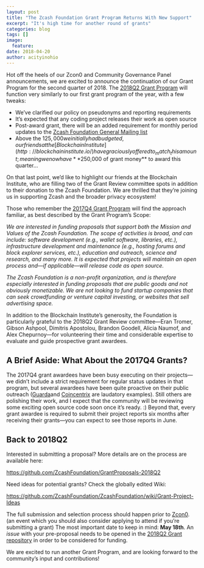 ```yaml
---
layout: post
title: "The Zcash Foundation Grant Program Returns With New Support"
excerpt: "It's high time for another round of grants"
categories: blog
tags: []
image:
  feature: 
date: 2018-04-20
author: acityinohio
---
```


Hot off the heels of our Zcon0 and Community Governance Panel announcements, we are excited to announce the continuation of our Grant Program for the second quarter of 2018. The [2018Q2 Grant Program](https://github.com/ZcashFoundation/GrantProposals-2018Q2) will function very similarly to our first grant program of the year, with a few tweaks:

- We’ve clarified our policy on pseudonyms and reporting requirements
- It’s expected that any coding project releases their work as open source
- Post-award grant, there will be an added requirement for monthly period updates to the [Zcash Foundation General Mailing list](https://lists.z.cash.foundation/mailman/listinfo/general)
- Above the $125,000 we initially had budgeted, our friends at the [Blockchain Institute](http://blockchaininstitute.io/) have graciously offered to _match_ this amount; meaning we now have **$250,000 of grant money** to award this quarter…

On that last point, we’d like to highlight our friends at the Blockchain Institute, who are filling two of the Grant Review committee spots in addition to their donation to the Zcash Foundation. We are thrilled that they’re joining us in supporting Zcash and the broader privacy ecosystem!

Those who remember the [2017Q4 Grant Program](https://z.cash.foundation//blog/grant-awards/) will find the approach familiar, as best described by the Grant Program’s Scope:

*We are interested in funding proposals that support both the Mission and Values of the Zcash Foundation. The scope of activities is broad, and can include: software development (e.g., wallet software, libraries, etc.), infrastructure development and maintenance (e.g., hosting forums and block explorer services, etc.), education and outreach, science and research, and many more. It is expected that projects will maintain an open process and—if applicable—will release code as open source.*

*The Zcash Foundation is a non-profit organization, and is therefore especially interested in funding proposals that are public goods and not obviously monetizable. We are not looking to fund startup companies that can seek crowdfunding or venture capital investing, or websites that sell advertising space.*

In addition to the Blockchain Institute’s generosity, the Foundation is particularly grateful to the 2018Q2 Grant Review committee—Eran Tromer, Gibson Ashpool, Dimitris Apostolou, Brandon Goodell, Alicia Naumof, and Alex Chepurnoy—for volunteering their time and considerable expertise to evaluate and guide prospective grant awardees.

## A Brief Aside: What About the 2017Q4 Grants?

The 2017Q4 grant awardees have been busy executing on their projects—we didn’t include a strict requirement for regular status updates in that program, but several awardees have been quite proactive on their public outreach ([Guarda](https://github.com/ZcashFoundation/GrantProposals-2017Q4/issues/16)and [Coincentrix](https://github.com/ZcashFoundation/GrantProposals-2017Q4/issues/10) are laudatory examples). Still others are polishing their work, and I expect that the community will be reviewing some exciting open source code soon once it’s ready. :) Beyond that, every grant awardee is required to submit their project reports six months after receiving their grants—you can expect to see those reports in June.

## Back to 2018Q2

Interested in submitting a proposal? More details are on the process are available here:

https://github.com/ZcashFoundation/GrantProposals-2018Q2

Need ideas for potential grants? Check the globally edited Wiki:

https://github.com/ZcashFoundation/ZcashFoundation/wiki/Grant-Project-Ideas

The full submission and selection process should happen prior to [Zcon0](https://z.cash.foundation/zcon/). (an event which you should also consider applying to attend if you’re submitting a grant) The most important date to keep in mind: **May 18th**. An *issue* with your pre-proposal needs to be opened in the [2018Q2 Grant repository](https://github.com/ZcashFoundation/GrantProposals-2018Q2/) in order to be considered for funding.

We are excited to run another Grant Program, and are looking forward to the community’s input and contributions!
